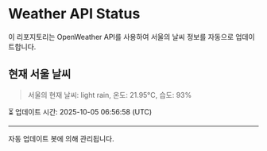 
# Weather API Status

이 리포지토리는 OpenWeather API를 사용하여 서울의 날씨 정보를 자동으로 업데이트합니다.

## 현재 서울 날씨
> 서울의 현재 날씨: light rain, 온도: 21.95°C, 습도: 93%

⏳ 업데이트 시간: 2025-10-05 06:56:58 (UTC)

---
자동 업데이트 봇에 의해 관리됩니다.
